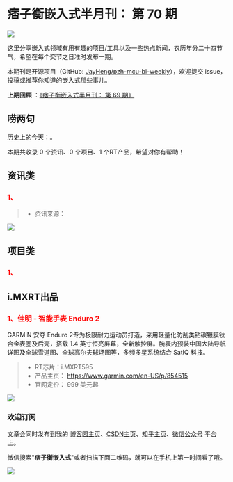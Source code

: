 # 痞子衡嵌入式半月刊： 第 70 期

![](http://henjay724.com/image/cnblogs/pzh_mcu_bi_weekly.PNG)

这里分享嵌入式领域有用有趣的项目/工具以及一些热点新闻，农历年分二十四节气，希望在每个交节之日准时发布一期。

本期刊是开源项目（GitHub: [JayHeng/pzh-mcu-bi-weekly](https://github.com/JayHeng/pzh-mcu-bi-weekly)），欢迎提交 issue，投稿或推荐你知道的嵌入式那些事儿。

**上期回顾** ：[《痞子衡嵌入式半月刊： 第 69 期》](https://www.cnblogs.com/henjay724/p/17010967.html)

## 唠两句

历史上的今天：。

本期共收录 0 个资讯、0 个项目、1 个RT产品，希望对你有帮助！

## 资讯类

### <font color="red">1、</font>



> * 资讯来源：

![](http://henjay724.com/image/biweekly20230115/.PNG)



## 项目类

### <font color="red">1、</font>



## i.MXRT出品

### <font color="red">1、佳明 - 智能手表 Enduro 2</font>

GARMIN 安夺 Enduro 2专为极限耐力运动员打造，采用轻量化防刮类钻碳镀膜钛合金表圈及后壳，搭载 1.4 英寸恒亮屏幕，全新触控屏。腕表内预装中国大陆导航详图及全球雪道图、全球高尔夫球场图等，多频多星系统结合 SatIQ 科技。

> * RT芯片：i.MXRT595
> * 产品主页： https://www.garmin.com/en-US/p/854515
> * 官网定价： 999 美元起

![](http://henjay724.com/image/biweekly20230115/Enduro2.PNG)


### 欢迎订阅

文章会同时发布到我的 [博客园主页](https://www.cnblogs.com/henjay724/)、[CSDN主页](https://blog.csdn.net/henjay724)、[知乎主页](https://www.zhihu.com/people/henjay724)、[微信公众号](http://weixin.sogou.com/weixin?type=1&query=痞子衡嵌入式) 平台上。

微信搜索"__痞子衡嵌入式__"或者扫描下面二维码，就可以在手机上第一时间看了哦。

![](http://henjay724.com/image/github/pzhMcu_qrcode_258x258.jpg)

